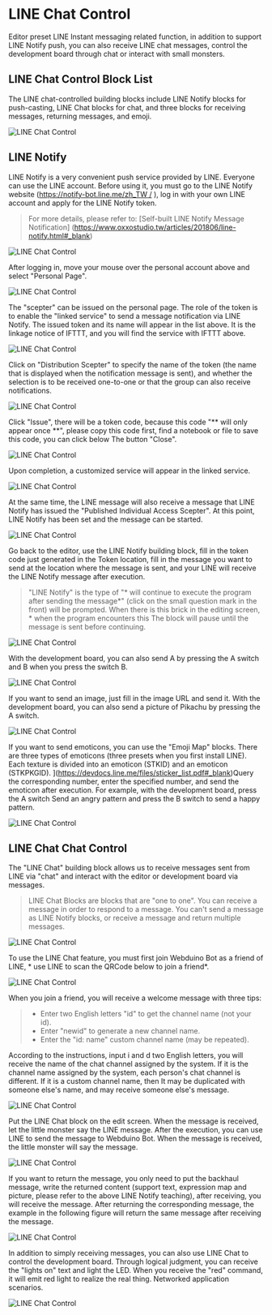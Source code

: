 # LINE Chat Control

Editor preset LINE Instant messaging related function, in addition to support LINE Notify push, you can also receive LINE chat messages, control the development board through chat or interact with small monsters.

## LINE Chat Control Block List

The LINE chat-controlled building blocks include LINE Notify blocks for push-casting, LINE Chat blocks for chat, and three blocks for receiving messages, returning messages, and emoji.

![LINE Chat Control](../images/zh-tw/docs/webbit/extension/line-01.jpg)

## LINE Notify

LINE Notify is a very convenient push service provided by LINE. Everyone can use the LINE account. Before using it, you must go to the LINE Notify website ([https://notify-bot.line.me/zh_TW /](https://notify-bot.line.me/zh_TW/#_blank) ), log in with your own LINE account and apply for the LINE Notify token.

> For more details, please refer to: [Self-built LINE Notify Message Notification] (https://www.oxxostudio.tw/articles/201806/line-notify.html#_blank)

![LINE Chat Control](../images/zh-tw/docs/webbit/extension/line-02.jpg)

After logging in, move your mouse over the personal account above and select "Personal Page".

![LINE Chat Control](../images/zh-tw/docs/webbit/extension/line-03.jpg)

The "scepter" can be issued on the personal page. The role of the token is to enable the "linked service" to send a message notification via LINE Notify. The issued token and its name will appear in the list above. It is the linkage notice of IFTTT, and you will find the service with IFTTT above.

![LINE Chat Control](../images/zh-tw/docs/webbit/extension/line-04.jpg)

Click on "Distribution Scepter" to specify the name of the token (the name that is displayed when the notification message is sent), and whether the selection is to be received one-to-one or that the group can also receive notifications.

![LINE Chat Control](../images/zh-tw/docs/webbit/extension/line-05.jpg)

Click "Issue", there will be a token code, because this code "** will only appear once **", please copy this code first, find a notebook or file to save this code, you can click below The button "Close".

![LINE Chat Control](../images/zh-tw/docs/webbit/extension/line-06.jpg)

Upon completion, a customized service will appear in the linked service.

![LINE Chat Control](../images/zh-tw/docs/webbit/extension/line-07.jpg)

At the same time, the LINE message will also receive a message that LINE Notify has issued the "Published Individual Access Scepter". At this point, LINE Notify has been set and the message can be started.

![LINE Chat Control](../images/zh-tw/docs/webbit/extension/line-08.jpg)

Go back to the editor, use the LINE Notify building block, fill in the token code just generated in the Token location, fill in the message you want to send at the location where the message is sent, and your LINE will receive the LINE Notify message after execution.

> "LINE Notify" is the type of "* will continue to execute the program after sending the message*" (click on the small question mark in the front) will be prompted. When there is this brick in the editing screen, * when the program encounters this The block will pause until the message is sent before continuing.

![LINE Chat Control](../images/zh-tw/docs/webbit/extension/line-10.jpg)

With the development board, you can also send A by pressing the A switch and B when you press the switch B.

![LINE Chat Control](../images/zh-tw/docs/webbit/extension/line-11.jpg)

If you want to send an image, just fill in the image URL and send it. With the development board, you can also send a picture of Pikachu by pressing the A switch.

![LINE Chat Control](../images/zh-tw/docs/webbit/extension/line-13.jpg)

If you want to send emoticons, you can use the "Emoji Map" blocks. There are three types of emoticons (three presets when you first install LINE). Each texture is divided into an emoticon (STKID) and an emoticon (STKPKGID). ](https://devdocs.line.me/files/sticker_list.pdf#_blank)Query the corresponding number, enter the specified number, and send the emoticon after execution. For example, with the development board, press the A switch Send an angry pattern and press the B switch to send a happy pattern.

![LINE Chat Control](../images/zh-tw/docs/webbit/extension/line-12.jpg)

## LINE Chat Chat Control

The "LINE Chat" building block allows us to receive messages sent from LINE via "chat" and interact with the editor or development board via messages.

> LINE Chat Blocks are blocks that are "one to one". You can receive a message in order to respond to a message. You can't send a message as LINE Notify blocks, or receive a message and return multiple messages.

![LINE Chat Control](../images/zh-tw/docs/webbit/extension/line-14.jpg)

To use the LINE Chat feature, you must first join Webduino Bot as a friend of LINE, * use LINE to scan the QRCode below to join a friend*.

![LINE Chat Control](../images/zh-tw/docs/webbit/extension/line-15.jpg)

When you join a friend, you will receive a welcome message with three tips:

> - Enter two English letters "id" to get the channel name (not your id).
> - Enter "newid" to generate a new channel name.
> - Enter the "id: name" custom channel name (may be repeated).

According to the instructions, input i and d two English letters, you will receive the name of the chat channel assigned by the system. If it is the channel name assigned by the system, each person's chat channel is different. If it is a custom channel name, then It may be duplicated with someone else's name, and may receive someone else's message.

![LINE Chat Control](../images/zh-tw/docs/webbit/extension/line-16.jpg)

Put the LINE Chat block on the edit screen. When the message is received, let the little monster say the LINE message. After the execution, you can use LINE to send the message to Webduino Bot. When the message is received, the little monster will say the message.

![LINE Chat Control](../images/zh-tw/docs/webbit/extension/line-17.jpg)

If you want to return the message, you only need to put the backhaul message, write the returned content (support text, expression map and picture, please refer to the above LINE Notify teaching), after receiving, you will receive the message. After returning the corresponding message, the example in the following figure will return the same message after receiving the message.

![LINE Chat Control](../images/zh-tw/docs/webbit/extension/line-18.jpg)

In addition to simply receiving messages, you can also use LINE Chat to control the development board. Through logical judgment, you can receive the "lights on" text and light the LED. When you receive the "red" command, it will emit red light to realize the real thing. Networked application scenarios.

![LINE Chat Control](../images/zh-tw/docs/webbit/extension/line-19.jpg)